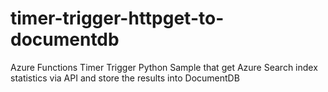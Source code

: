 # timer-trigger-httpget-to-documentdb
Azure Functions Timer Trigger Python Sample that get Azure Search index statistics via API and store the results into DocumentDB
